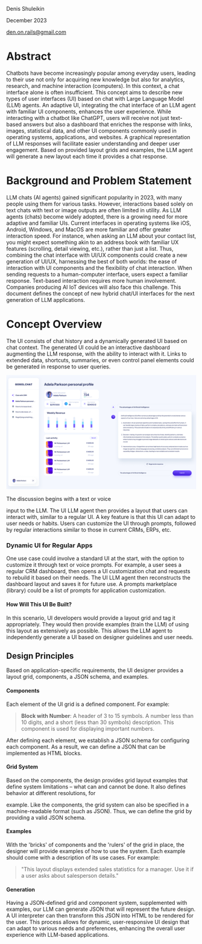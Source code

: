 Denis Shuleikin

December 2023

den.on.rails@gmail.com


# Abstract
Chatbots have become increasingly popular among everyday users, leading to their use not only for acquiring new knowledge but also for analytics, research, and machine interaction (computers). In this context, a chat interface alone is often insufficient. This concept aims to describe new types of user interfaces (UI) based on chat with Large Language Model (LLM) agents. An adaptive UI, integrating the chat interface of an LLM agent with familiar UI components, enhances the user experience. While interacting with a chatbot like ChatGPT, users will receive not just text-based answers but also a dashboard that enriches the response with links, images, statistical data, and other UI components commonly used in operating systems, applications, and websites. A graphical representation of LLM responses will facilitate easier understanding and deeper user engagement. Based on provided layout grids and examples, the LLM agent will generate a new layout each time it provides a chat response.

# Background and Problem Statement
LLM chats (AI agents) gained significant popularity in 2023, with many people using them for various tasks. However, interactions based solely on text chats with text or image outputs are often limited in utility. As LLM agents (chats) become widely adopted, there is a growing need for more adaptive and familiar UIs. Current interfaces in operating systems like iOS, Android, Windows, and MacOS are more familiar and offer greater interaction speed. For instance, when asking an LLM about your contact list, you might expect something akin to an address book with familiar UX features (scrolling, detail viewing, etc.), rather than just a list. Thus, combining the chat interface with UI/UX components could create a new generation of UI/UX, harnessing the best of both worlds: the ease of interaction with UI components and the flexibility of chat interaction. When sending requests to a human-computer interface, users expect a familiar response. Text-based interaction requires more human involvement. Companies producing AI IoT devices will also face this challenge. This document defines the concept of new hybrid chat/UI interfaces for the next generation of LLM applications.

# Concept Overview
The UI consists of chat history and a dynamically generated UI based on chat context. The generated UI could be an interactive dashboard augmenting the LLM response, with the ability to interact with it. Links to extended data, shortcuts, summaries, or even control panel elements could be generated in response to user queries.

![Fig. 1. Example of an adaptive UI response from a chatbot](concept01.png)

The discussion begins with a text or voice

input to the LLM. The UI LLM agent then provides a layout that users can interact with, similar to a regular UI. A key feature is that this UI can adapt to user needs or habits. Users can customize the UI through prompts, followed by regular interactions similar to those in current CRMs, ERPs, etc.

### Dynamic UI for Regular Apps
One use case could involve a standard UI at the start, with the option to customize it through text or voice prompts. For example, a user sees a regular CRM dashboard, then opens a UI customization chat and requests to rebuild it based on their needs. The UI LLM agent then reconstructs the dashboard layout and saves it for future use. A prompts marketplace (library) could be a list of prompts for application customization.

#### How Will This UI Be Built?
In this scenario, UI developers would provide a layout grid and tag it appropriately. They would then provide examples (train the LLM) of using this layout as extensively as possible. This allows the LLM agent to independently generate a UI based on designer guidelines and user needs.

## Design Principles
Based on application-specific requirements, the UI designer provides a layout grid, components, a JSON schema, and examples.

#### Components
Each element of the UI grid is a defined component. For example:

> **Block with Number**: A header of 3 to 15 symbols. A number less than 10 digits, and a short (less than 30 symbols) description. This component is used for displaying important numbers.

After defining each element, we establish a JSON schema for configuring each component. As a result, we can define a JSON that can be implemented as HTML blocks.

#### Grid System
Based on the components, the design provides grid layout examples that define system limitations – what can and cannot be done. It also defines behavior at different resolutions, for

example. Like the components, the grid system can also be specified in a machine-readable format (such as JSON). Thus, we can define the grid by providing a valid JSON schema.

#### Examples
With the 'bricks' of components and the 'rulers' of the grid in place, the designer will provide examples of how to use the system. Each example should come with a description of its use cases. For example:
> "This layout displays extended sales statistics for a manager. Use it if a user asks about salesperson details."

#### Generation
Having a JSON-defined grid and component system, supplemented with examples, our LLM can generate JSON that will represent the future design. A UI interpreter can then transform this JSON into HTML to be rendered for the user. This process allows for dynamic, user-responsive UI design that can adapt to various needs and preferences, enhancing the overall user experience with LLM-based applications.
